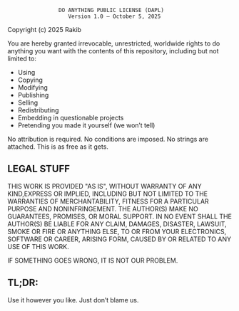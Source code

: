                     DO ANYTHING PUBLIC LICENSE (DAPL)
                       Version 1.0 – October 5, 2025

Copyright (c) 2025 Rakib

You are hereby granted irrevocable, unrestricted, worldwide rights to do anything
you want with the contents of this repository, including but not limited to:

- Using
- Copying
- Modifying
- Publishing
- Selling
- Redistributing
- Embedding in questionable projects
- Pretending you made it yourself (we won’t tell)

No attribution is required. No conditions are imposed. No strings are attached.
This is as free as it gets.

## LEGAL STUFF

THIS WORK IS PROVIDED "AS IS", WITHOUT WARRANTY OF ANY KIND,EXPRESS OR IMPLIED,
INCLUDING BUT NOT LIMITED TO THE WARRANTIES OF MERCHANTABILITY, FITNESS FOR A 
PARTICULAR PURPOSE AND NONINFRINGEMENT. THE AUTHOR(S) MAKE NO GUARANTEES, PROMISES,
OR MORAL SUPPORT. IN NO EVENT SHALL THE AUTHOR(S) BE LIABLE FOR ANY CLAIM, DAMAGES,
DISASTER, LAWSUIT, SMOKE OR FIRE OR ANYTHING ELSE, TO OR FROM YOUR ELECTRONICS,
SOFTWARE OR CAREER, ARISING FORM, CAUSED BY OR RELATED TO ANY USE OF THIS WORK. 

IF SOMETHING GOES WRONG, IT IS NOT OUR PROBLEM.

## TL;DR:
Use it however you like. Just don’t blame us.
